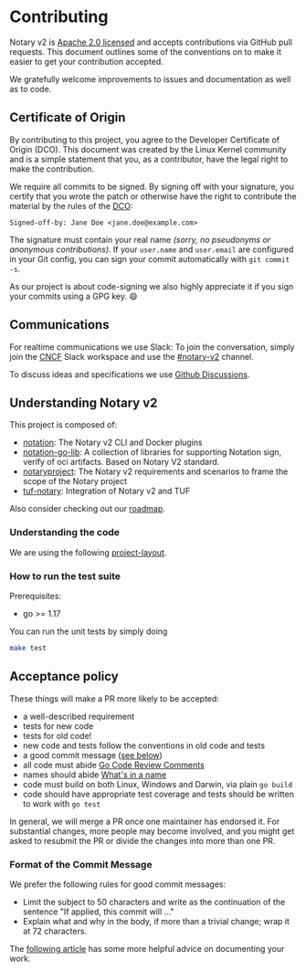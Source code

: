# Contributing

Notary v2 is [Apache 2.0 licensed](https://github.com/notaryproject/notation/blob/main/LICENSE) and
accepts contributions via GitHub pull requests. This document outlines
some of the conventions on to make it easier to get your contribution
accepted.

We gratefully welcome improvements to issues and documentation as well as to
code.

## Certificate of Origin

By contributing to this project, you agree to the Developer Certificate of
Origin (DCO). This document was created by the Linux Kernel community and is a
simple statement that you, as a contributor, have the legal right to make the
contribution.

We require all commits to be signed. By signing off with your signature, you
certify that you wrote the patch or otherwise have the right to contribute the
material by the rules of the [DCO](https://github.com/apps/dco):

`Signed-off-by: Jane Doe <jane.doe@example.com>`

The signature must contain your real name *(sorry, no pseudonyms or anonymous contributions)*.
If your `user.name` and `user.email` are configured in your Git config,
you can sign your commit automatically with `git commit -s`.

As our project is about code-signing we also highly appreciate it if you sign your commits using a GPG key. :smile:

## Communications

For realtime communications we use Slack: To join the conversation, simply
join the [CNCF](https://slack.cncf.io/) Slack workspace and use the
[#notary-v2](https://cloud-native.slack.com/messages/notary-v2/) channel.

To discuss ideas and specifications we use [Github
Discussions](https://github.com/notaryproject/notaryproject/discussions).

## Understanding Notary v2

This project is composed of:

- [notation](https://github.com/notaryproject/notation): The Notary v2 CLI and Docker plugins
- [notation-go-lib](https://github.com/notaryproject/notation-go): A collection of libraries for supporting Notation sign, verify of oci artifacts. Based on Notary V2 standard.
- [notaryproject](https://github.com/notaryproject/notaryproject): The Notary v2 requirements and scenarios to frame the scope of the Notary project
- [tuf-notary](https://github.com/notaryproject/tuf): Integration of Notary v2 and TUF

Also consider checking out our [roadmap](https://github.com/notaryproject/roadmap).

### Understanding the code

We are using the following [project-layout](https://github.com/golang-standards/project-layout).

### How to run the test suite

Prerequisites:

- go >= 1.17

You can run the unit tests by simply doing

```bash
make test
```

## Acceptance policy

These things will make a PR more likely to be accepted:

- a well-described requirement
- tests for new code
- tests for old code!
- new code and tests follow the conventions in old code and tests
- a good commit message ([see below](#format-of-the-commit-message))
- all code must abide [Go Code Review Comments](https://github.com/golang/go/wiki/CodeReviewComments)
- names should abide [What's in a name](https://talks.golang.org/2014/names.slide#1)
- code must build on both Linux, Windows and Darwin, via plain `go build`
- code should have appropriate test coverage and tests should be written
  to work with `go test`

In general, we will merge a PR once one maintainer has endorsed it.
For substantial changes, more people may become involved, and you might
get asked to resubmit the PR or divide the changes into more than one PR.

### Format of the Commit Message

We prefer the following rules for good commit messages:

- Limit the subject to 50 characters and write as the continuation
  of the sentence "If applied, this commit will ..."
- Explain what and why in the body, if more than a trivial change;
  wrap it at 72 characters.

The [following article](https://chris.beams.io/posts/git-commit/#seven-rules)
has some more helpful advice on documenting your work.

